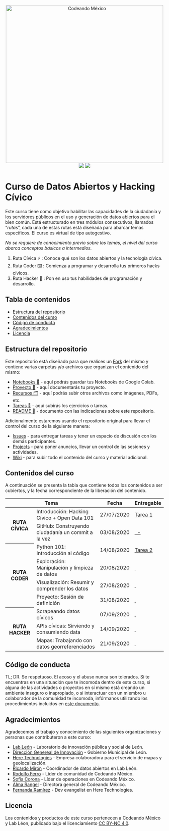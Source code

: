 <p align="center">
<img src="http://codeandomexico.org/resources/img/codeandomexico.png" width="500" alt="Codeando México"><br>
<a href="http://www.codeandomexico.org/" target="_blank"><img src="https://img.shields.io/badge/website-CodeandoMexico-00D88E.svg"></a>
<a href="http://slack.codeandomexico.org/" target="_blank"><img src="https://img.shields.io/badge/slack-CodeandoMexico-EC0E4F.svg"></a>
</p>
<!-- __ -->

# Curso de Datos Abiertos y Hacking Cívico

Este curso tiene como objetivo habilitar las capacidades de la ciudadanía y los servidores públicos en el uso y generación de datos abiertos para el bien común. Está estructurado en tres módulos consecutivos, llamados “_rutas_”, cada una de estas rutas está diseñada para abarcar temas específicos. El curso es virtual de tipo autogestivo.

_No se requiere de conocimiento previo sobre los temas, el nivel del curso abarca conceptos básicos a intermedios._

1. Ruta Cívica ⚡️ : Conoce qué son los datos abiertos y la tecnología cívica.
2. Ruta Coder ⌨️ : Comienza a programar y desarrolla tus primeros hacks cívicos.
4. Ruta Hacker 👾 : Pon en uso tus habilidades de programación y desarrollo.

## Tabla de contenidos

- [Estructura del repositorio](#estructura-del-repositorio)
- [Contenidos del curso](#contenidos-del-curso)
- [Código de conducta](#código-de-conducta)
- [Agradecimientos](#agradecimientos)
- [Licencia](#licencia)


## Estructura del repositorio

Este repositorio está diseñado para que realices un [Fork](https://docs.github.com/es/github/getting-started-with-github/fork-a-repo) del mismo y contiene varias carpetas y/o archivos que organizan el contenido del mismo:

- [Notebooks 📓](/notebooks) - aquí podrás guardar tus Notebooks de Google Colab.
- [Proyecto 📑](/proyecto) - aquí documentarás tu proyecto.
- [Recursos 🗂](/recursos) - aquí podrás subir otros archivos como imágenes, PDFs, etc.
- [Tareas 📝](/tareas) - aquí subirás los ejercicios o tareas.
- [README 📌](https://github.com/CodeandoMexico/hacking-civico/blob/master/README.md) - documento con las indicaciones sobre este repositorio.

Adicionalmente estaremos usando el repositorio original para llevar el control del curso de la siguiente manera:

- [Issues](https://github.com/CodeandoMexico/hacking-civico/issues) - para entregar tareas y tener un espacio de discusión con los demás participantes.
- [Projects](https://github.com/CodeandoMexico/hacking-civico/projects) - para poner anuncios, llevar un control de las sesiones y actividades.
- [Wiki](https://github.com/CodeandoMexico/hacking-civico/wiki) - para subir todo el contenido del curso y material adicional.


## Contenidos del curso

A continuación se presenta la tabla que contiene todos los contenidos a ser cubiertos, y la fecha correspondiente de la liberación del contenido.

<table width="100%">
    <thead>
        <tr>
            <th colspan="2">Tema</th>
            <th>Fecha</th>
            <th>Entregable</th>
        </tr>
    </thead>
    <tbody>
        <tr>
            <th rowspan="2">RUTA CÍVICA</th>
            <td>​Introducción​: Hacking Cívico + Open Data 101</td>
            <td>27/07/2020</td>
            <td><a href="https://github.com/CodeandoMexico/hacking-civico/issues/3" target="_blank">Tarea 1</a></td>
        </tr>
        <tr>
            <td>GitHub​: Construyendo ciudadanía un commit a la vez</td>
            <td>03/08/2020</td>
            <td><a href="#" target="_blank">&nbsp; - </a></td>
        </tr>
        <tr>
            <th rowspan="4">RUTA CODER</th>
            <td>​Python 101​: Introducción al código</td>
            <td>14/08/2020</td>
            <td><a href="https://github.com/CodeandoMexico/hacking-civico/issues/13" target="_blank">Tarea 2</a></td>
        </tr>
        <tr>
            <td>Exploración​: Manipulación y limpieza de datos</td>
            <td>20/08/2020</td>
            <td><a href="#" target="_blank">&nbsp;</a></td>
        </tr>
            <td>Visualización​: Resumir y comprender los datos</td>
            <td>27/08/2020</td>
            <td><a href="#" target="_blank">&nbsp;</a></td>
        </tr>
        <tr>
            <td>Proyecto: Sesión de definición</td>
            <td>31/08/2020</td>
            <td><a href="#" target="_blank">&nbsp;</a></td>
        </tr>
        <tr>
            <th rowspan="3">RUTA HACKER</th>
            <td>Scrapeando datos cívicos</td>
            <td>07/09/2020</td>
            <td><a href="#" target="_blank">&nbsp;</a></td>
        </tr>
        <tr>
            <td>​APIs cívicas​: Sirviendo y consumiendo data</td>
            <td>14/09/2020</td>
            <td><a href="#" target="_blank">&nbsp;</a></td>
        </tr>
        <tr>
            <td>​Mapas​: Trabajando con datos georreferenciados</td>
            <td>21/09/2020</td>
            <td><a href="#" target="_blank">&nbsp;</a></td>
        </tr>
    </tbody>
</table>


## Código de conducta

TL; DR. Se respetuoso. El acoso y el abuso nunca son tolerados. Si te encuentras en una situación que te incomoda dentro de este curso, si alguna de las actividades o proyectos en sí mismo está creando un ambiente inseguro o inapropiado, o si interactuar con un miembro u colaborador de la comunidad te incomoda, infórmanos utilizando los procedimientos incluidos en [este documento](https://github.com/CodeandoMexico/comunidad/blob/master/CODIGO-DE-CONDUCTA.md).


## Agradecimientos

Agradecemos el trabajo y conocimiento de las siguientes organizaciones y personas que contributeron a este curso:

- [Lab León](https://www.facebook.com/lab.leon.DGI) - Laboratorio de innovación pública y social de León.
- [Dirección Genereal de Innovación](https://www.facebook.com/DireccionGeneraldeInnovacionLeon) - Gobierno Municipal de León.
- [Here Technologies](here.com) - Empresa colaboradora para el servicio de mapas y geolocalización.
- [Ricardo Mirón](https://github.com/ricardomiron) - Coordinador de datos abiertos en Lab León.
- [Rodolfo Ferro](https://github.com/RodolfoFerro) - Líder de comunidad de Codeando México.
- [Sofía Corona]() - Líder de operaciones en Codeando México.
- [Alma Rangel](https://github.com/almarngl) - Directora general de Codeando México.
- [Fernanda Ramírez]() - Dev evangelist en Here Technologies.


## Licencia

Los contenidos y productos de este curso pertenecen a Codeando México y Lab Léon, publicado bajo el licenciamiento [CC BY-NC 4.0](https://creativecommons.org/licenses/by-nc/4.0/deed.es).
